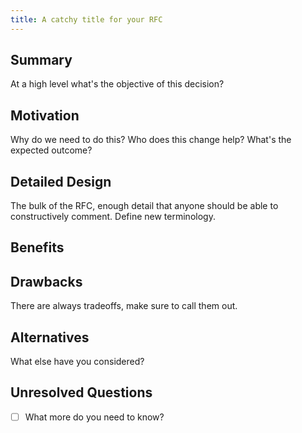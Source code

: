 ```yaml
---
title: A catchy title for your RFC
---
```


## Summary

At a high level what's the objective of this decision?

## Motivation

Why do we need to do this? Who does this change help? What's the expected outcome?

## Detailed Design

The bulk of the RFC, enough detail that anyone should be able to constructively comment. Define new terminology.

## Benefits

## Drawbacks

There are always tradeoffs, make sure to call them out.

## Alternatives

What else have you considered?

## Unresolved Questions

 - [ ] What more do you need to know?
